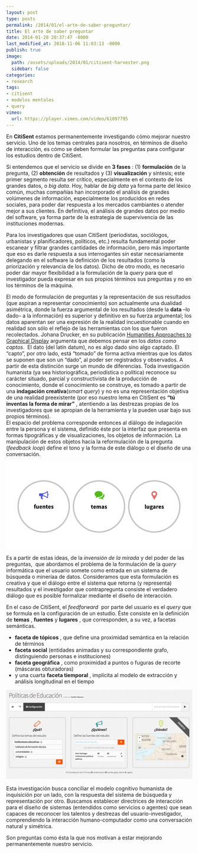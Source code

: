 ```yaml
---
layout: post
type: posts
permalink: /2014/01/el-arte-de-saber-preguntar/
title: El arte de saber preguntar
date: 2014-01-28 20:37:47 -0000
last_modified_at: 2018-11-06 11:03:13 -0000
publish: true
image:
  path: /assets/uploads/2014/01/citisent-harvester.png
  sidebar: false
categories:
- research
tags:
- citisent
- modelos mentales
- query
vimeo:
  url: https://player.vimeo.com/video/61097795
---
```

En **CitiSent** estamos permanentemente investigando cómo mejorar nuestro servicio. Uno de los temas centrales para nosotros, en términos de diseño de interacción, es cómo se deben formular las preguntas para configurar los estudios dentro de CitiSent.

Si entendemos que el servicio se divide en **3 fases** : (1) **formulación** de la pregunta, (2) **obtención** de resultados y (3) **visualización** y síntesis; este primer segmento resulta ser crítico, especialmente en el contexto de los grandes datos, o _big data_. Hoy, hablar de _big data_ ya forma parte del léxico común, muchas compañías han incorporado el análisis de grandes volúmenes de información, especialmente los producidos en redes sociales, para poder dar respuesta a los mercados cambiantes o atender mejor a sus clientes. En definitiva, el análisis de grandes datos por medio del software, ya forma parte de la estrategia de supervivencia de las instituciones modernas.

Para los investigadores que usan CitiSent (periodistas, sociólogos, urbanistas y planificadores, políticos, etc.) resulta fundamental poder escanear y filtrar grandes cantidades de información, pero más importante que eso es darle respuesta a sus interrogantes sin estar necesariamente delegando en el software la definición de los resultados (como la priorización y relevancia de los datos). Dicho de otro modo, es necesario poder dar mayor flexibilidad a la formulación de la _query_ para que el investigador pueda expresar en sus propios términos sus preguntas y no en los términos de la máquina.

El modo de formulación de preguntas y la representación de sus resultados (que aspiran a representar conocimiento) son actualmente una dualidad asimétrica, donde la fuerza argumental de los resultados (desde la **data** –lo dado– a la información) es superior y definitivo en su fuerza argumental; los datos aparentan ser una expresión de la realidad incuestionable cuando en realidad son sólo el reflejo de las herramientas con los que fueron recolectados. Johana Drucker, en su publicación [Humanities Approaches to Graphical Display](http://www.digitalhumanities.org/dhq/vol/5/1/000091/000091.html) argumenta que debemos pensar en los _datos como captos_.  El dato (del latín datum), no es algo dado sino algo captado. El “capto”, por otro lado, está “tomado” de forma activa mientras que los datos se suponen que son un “dado”, al poder ser registrados y observados. A partir de esta distinción surge un mundo de diferencias. Toda investigación humanista (ya sea historiográfica, periodística o política) reconoce su carácter situado, parcial y constructivista de la producción de conocimiento, donde el conocimiento se construye, es tomado a partir de una **indagación creativa**(_smart query_) y no es una representación objetiva de una realidad preexistente (por eso nuestro lema en CitiSent es **“tú inventas la forma de mirar”** , atentiendo a las destrezas propias de los investigadores que se apropian de la herramienta y la pueden usar bajo sus propios términos).  
El espacio del problema corresponde entonces al diálogo de indagación entre la persona y el sistema, definido éste por la interfaz que presenta en formas tipográficas y de visualizaciones, los objetos de información. La manipulación de estos objetos hacia la reformulación de la pregunta (_feedback loop_) define el tono y la forma de este diálogo o el diseño de una conversación.

![Fuentes, telas y lugares](/assets/uploads/2014/01/citisent-fuentes-temas-lugares.png)

Es a partir de estas ideas, de la _invensión de la mirada_ y del poder de las preguntas,  que abordamos el problema de la formulación de la _query_ informática que el usuario somete como entrada en un sistema de búsqueda o mineríaa de datos. Consideramos que esta formulación es creativa y que el diálogo entre el sistema que retorna (y representa) resultados y el investigador que contrapregunta consiste el verdadero diálogo que es posible formalizar mediante el diseño de interacción.

En el caso de CitiSent, el _feedforward_  por parte del usuario es el _query_ que se formula en la configuración de un estudio. Éste consiste en la definición de **temas** , **fuentes** y **lugares** , que corresponden, a su vez, a facetas semánticas.

* **faceta de tópicos** , que define una proximidad semántica en la relación de términos
* **faceta social** (entidades animadas y su correspondiente grafo, distinguiendo personas e instituciones)
* **faceta geográfica** , como proximidad a puntos o fuguras de recorte (máscaras obturadoras)
* y una cuarta **faceta tiemporal** , implícita al modelo de extracción y análisis longitudinal en el tiempo

![Configuración de un Estudio](/assets/uploads/2014/01/citisent-query.png)

Esta investigación busca conciliar el modelo cognitivo humanista de inquisición por un lado, con la respuesta del sistema de búsqueda y representación por otro. Buscamos establecer directrices de interacción para el diseño de sistemas (entendidos como servicios o agentes) que sean capaces de reconocer los talentos y destrezas del usuario-investigador, comprendiendo la interacción humano-computador como una conversación natural y simétrica.

Son preguntas como ésta la que nos motivan a estar mejorando permanentemente nuestro servicio.